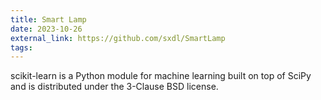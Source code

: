 ```yaml
---
title: Smart Lamp
date: 2023-10-26
external_link: https://github.com/sxdl/SmartLamp
tags:
---
```


scikit-learn is a Python module for machine learning built on top of SciPy and is distributed under the 3-Clause BSD license.

<!--more-->
